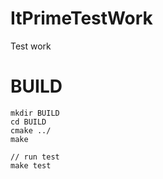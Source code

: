 # ItPrimeTestWork
Test work

# BUILD



```
mkdir BUILD
cd BUILD
cmake ../
make

// run test
make test

```
